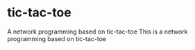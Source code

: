 # tic-tac-toe
A network programming based on tic-tac-toe
This is a network programming based on tic-tac-toe
